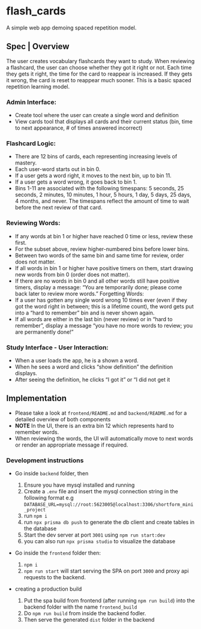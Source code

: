 # flash_cards

A simple web app demoing spaced repetition model.

## Spec | Overview

The user creates vocabulary flashcards they want to study. When reviewing a flashcard, the user can choose whether they got it right or not. Each time they gets it right, the time for the card to reappear is increased. If they gets it wrong, the card is reset to reappear much sooner. This is a basic spaced repetition learning model.


### Admin Interface:

- Create tool where the user can create a single word and definition
- View cards tool that displays all cards and their current status (bin, time to next appearance, # of times answered incorrect)

### Flashcard Logic:

- There are 12 bins of cards, each representing increasing levels of mastery.
- Each user-word starts out in bin 0.
- If a user gets a word right, it moves to the next bin, up to bin 11.
- If a user gets a word wrong, it goes back to bin 1.
- Bins 1-11 are associated with the following timespans:  5 seconds, 25 seconds, 2 minutes, 10 minutes, 1 hour, 5 hours, 1 day, 5 days, 25 days, 4 months, and never. The timespans reflect the amount of time to wait before the next review of that card.

### Reviewing Words:
- If any words at bin 1 or higher have reached 0 time or less, review these first.
- For the subset above, review higher-numbered bins before lower bins.
- Between two words of the same bin and same time for review, order does not matter.
- If all words in bin 1 or higher have positive timers on them, start drawing new words from bin 0 (order does not matter).
- If there are no words in bin 0 and all other words still have positive timers, display a message: “You are temporarily done; please come back later to review more words.”
Forgetting Words:
- If a user has gotten any single word wrong 10 times ever (even if they got the word right in between; this is a lifetime count), the word gets put into a “hard to remember” bin and is never shown again.
- If all words are either in the last bin (never review) or in “hard to remember”, display a message “you have no more words to review; you are permanently done!”

### Study Interface - User Interaction:
- When a user loads the app, he is a shown a word.
- When he sees a word and clicks “show definition” the definition displays.
- After seeing the definition, he clicks “I got it” or “I did not get it



## Implementation
- Please take a look at `frontend/README.md` and `backend/README.md` for a detailed overview of both components
- **NOTE** In the UI, there is an extra bin 12 which represents hard to remember words.
- When reviewing the words, the UI will automatically move to next words or render an appropriate message if required.

### Development instructions

- Go inside `backend` folder, then
  1. Ensure you have mysql installed and running
  2. Create a `.env` file and insert the mysql connection string in the following format e.g `DATABASE_URL=mysql://root:5623005@localhost:3306/shortform_mini_project`
  3. run `npm i`
  4. run `npx prisma db push` to generate the db client and create tables in the database
  5. Start the dev server at port `3001` using `npm run start:dev`
  6. you can also run `npx prisma studio` to visualize the database

- Go inside the `frontend` folder then:
  1. `npm i`
  2. `npm run start` will start serving the SPA on port `3000` and proxy api requests to the backend.

- creating a production build
  1. Put the spa build from frontend (after running `npm run build`) into the backend folder with the name `frontend_build`
  2. Do `npm run build` from inside the backend fodler.
  3. Then serve the generated `dist` folder in the backend


